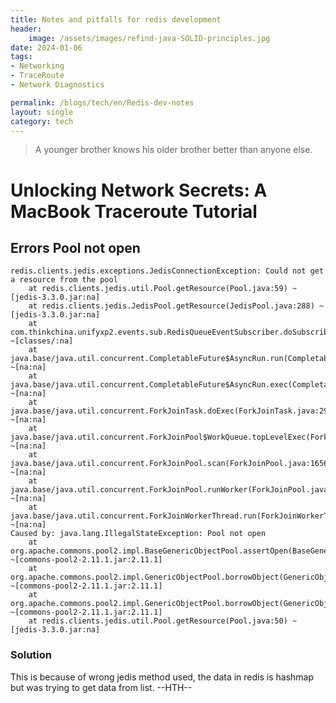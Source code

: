 ```yaml
---
title: Notes and pitfalls for redis development
header:
    image: /assets/images/refind-java-SOLID-principles.jpg
date: 2024-01-06
tags:
- Networking
- TraceRoute
- Network Diagnostics

permalink: /blogs/tech/en/Redis-dev-notes
layout: single
category: tech
---
```

> A younger brother knows his older brother better than anyone else.

# Unlocking Network Secrets: A MacBook Traceroute Tutorial

## Errors Pool not open

```
redis.clients.jedis.exceptions.JedisConnectionException: Could not get a resource from the pool
	at redis.clients.jedis.util.Pool.getResource(Pool.java:59) ~[jedis-3.3.0.jar:na]
	at redis.clients.jedis.JedisPool.getResource(JedisPool.java:288) ~[jedis-3.3.0.jar:na]
	at com.thinkchina.unifyxp2.events.sub.RedisQueueEventSubscriber.doSubscribe(RedisQueueEventSubscriber.java:37) ~[classes/:na]
	at java.base/java.util.concurrent.CompletableFuture$AsyncRun.run(CompletableFuture.java:1736) ~[na:na]
	at java.base/java.util.concurrent.CompletableFuture$AsyncRun.exec(CompletableFuture.java:1728) ~[na:na]
	at java.base/java.util.concurrent.ForkJoinTask.doExec(ForkJoinTask.java:290) ~[na:na]
	at java.base/java.util.concurrent.ForkJoinPool$WorkQueue.topLevelExec(ForkJoinPool.java:1020) ~[na:na]
	at java.base/java.util.concurrent.ForkJoinPool.scan(ForkJoinPool.java:1656) ~[na:na]
	at java.base/java.util.concurrent.ForkJoinPool.runWorker(ForkJoinPool.java:1594) ~[na:na]
	at java.base/java.util.concurrent.ForkJoinWorkerThread.run(ForkJoinWorkerThread.java:183) ~[na:na]
Caused by: java.lang.IllegalStateException: Pool not open
	at org.apache.commons.pool2.impl.BaseGenericObjectPool.assertOpen(BaseGenericObjectPool.java:440) ~[commons-pool2-2.11.1.jar:2.11.1]
	at org.apache.commons.pool2.impl.GenericObjectPool.borrowObject(GenericObjectPool.java:277) ~[commons-pool2-2.11.1.jar:2.11.1]
	at org.apache.commons.pool2.impl.GenericObjectPool.borrowObject(GenericObjectPool.java:223) ~[commons-pool2-2.11.1.jar:2.11.1]
	at redis.clients.jedis.util.Pool.getResource(Pool.java:50) ~[jedis-3.3.0.jar:na]
```
### Solution
This is because of wrong jedis method used, the data in redis is hashmap but was trying to get data from list.
--HTH--
